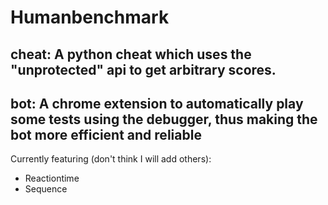 # Humanbenchmark

## cheat: A python cheat which uses the "unprotected" api to get arbitrary scores.

## bot: A chrome extension to automatically play some tests using the debugger, thus making the bot more efficient and reliable
Currently featuring (don't think I will add others):
* Reactiontime
* Sequence
